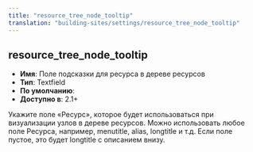 ```yaml
---
title: "resource_tree_node_tooltip"
translation: "building-sites/settings/resource_tree_node_tooltip"
---
```


## resource_tree_node_tooltip

-   **Имя**: Поле подсказки для ресурса в дереве ресурсов
-   **Тип**: Textfield
-   **По умолчанию**:
-   **Доступно в**: 2.1+

Укажите поле «Ресурс», которое будет использоваться при визуализации узлов в дереве ресурсов. Можно использовать любое поле Ресурса, например, menutitle, alias, longtitle и т.д. Если поле пустое, это будет longtitle с описанием внизу.

